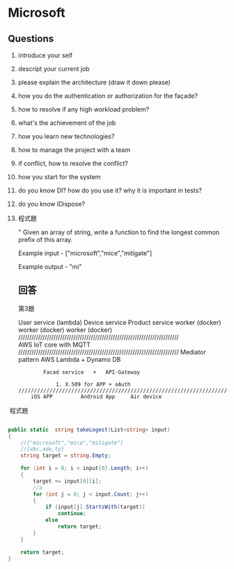 # Microsoft





## Questions

1. introduce your self

2. descript your current job

3. please explain the architecture (draw it down please)

4. how you do the authentication or authorization for the façade?

5. how to resolve if any high workload problem?

6. what's the achievement of the job

7. how you learn new technologies?

8. how to manage the project with a team

9. if conflict, how to resolve the conflict?

10. how you start for the system

11. do you know DI? how do you use it? why it is important in tests?

12. do you know IDispose?

13. 程式題

    " Given an array of string, write a function to find the longest common prefix of this array.

    Example input - 
    ["microsoft","mice","mitigate"]

    Example output - "mi"

    

    

    ## 回答

    第3題


    User service (lambda)	Device service 		Product service 
    	worker (docker)		worker (docker)		worker (docker)
    	/////////////////////////////////////////////////////////////////////////	
    					AWS IoT core with MQTT 
    	/////////////////////////////////////////////////////////////////////////
    					Mediator pattern
    				AWS Lambda	+	Dynamo DB 
    					
    			Facad service	+	API-Gateway
    						
    				1. X.509 for APP + oAuth
    	/////////////////////////////////////////////////////////////////////////
    		iOS APP 		Android App		Air device

​    程式題
​    

```c#

public static  string takeLogest(List<string> input)
{
    //["microsoft","mice","mitigate"]
    //{abc,ade,ty}
    string target = string.Empty;

    for (int i = 0; i < input[0].Length; i++)
    {
        target += input[0][i];
        //a
        for (int j = 0; j < input.Count; j++)
        {
            if (input[j].StartsWith(target))
                continue;
            else
                return target;
        }
    }

    return target;
}
```

